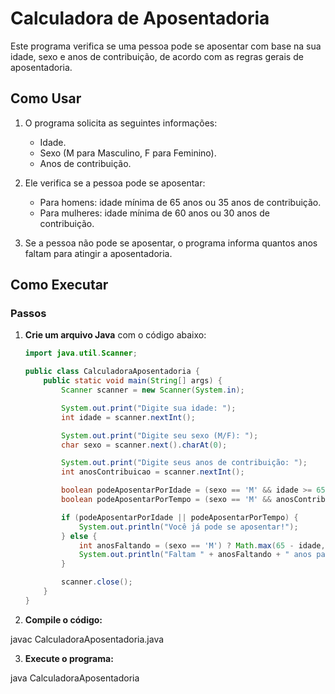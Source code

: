 # Calculadora de Aposentadoria

Este programa verifica se uma pessoa pode se aposentar com base na sua idade, sexo e anos de contribuição, de acordo com as regras gerais de aposentadoria.

## Como Usar

1. O programa solicita as seguintes informações:
   - Idade.
   - Sexo (M para Masculino, F para Feminino).
   - Anos de contribuição.

2. Ele verifica se a pessoa pode se aposentar:
   - Para homens: idade mínima de 65 anos ou 35 anos de contribuição.
   - Para mulheres: idade mínima de 60 anos ou 30 anos de contribuição.

3. Se a pessoa não pode se aposentar, o programa informa quantos anos faltam para atingir a aposentadoria.

## Como Executar

### Passos

1. **Crie um arquivo Java** com o código abaixo:

   ```java
   import java.util.Scanner;

   public class CalculadoraAposentadoria {
       public static void main(String[] args) {
           Scanner scanner = new Scanner(System.in);

           System.out.print("Digite sua idade: ");
           int idade = scanner.nextInt();

           System.out.print("Digite seu sexo (M/F): ");
           char sexo = scanner.next().charAt(0);

           System.out.print("Digite seus anos de contribuição: ");
           int anosContribuicao = scanner.nextInt();

           boolean podeAposentarPorIdade = (sexo == 'M' && idade >= 65) || (sexo == 'F' && idade >= 60);
           boolean podeAposentarPorTempo = (sexo == 'M' && anosContribuicao >= 35) || (sexo == 'F' && anosContribuicao >= 30);

           if (podeAposentarPorIdade || podeAposentarPorTempo) {
               System.out.println("Você já pode se aposentar!");
           } else {
               int anosFaltando = (sexo == 'M') ? Math.max(65 - idade, 35 - anosContribuicao) : Math.max(60 - idade, 30 - anosContribuicao);
               System.out.println("Faltam " + anosFaltando + " anos para a aposentadoria.");
           }

           scanner.close();
       }
   }


2. **Compile o código:**

javac CalculadoraAposentadoria.java

3. **Execute o programa:**

java CalculadoraAposentadoria

